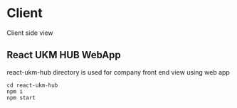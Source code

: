 # Client

Client side view

## React UKM HUB WebApp
react-ukm-hub directory is used for company front end view using web app

```
cd react-ukm-hub
npm i
npm start
```
